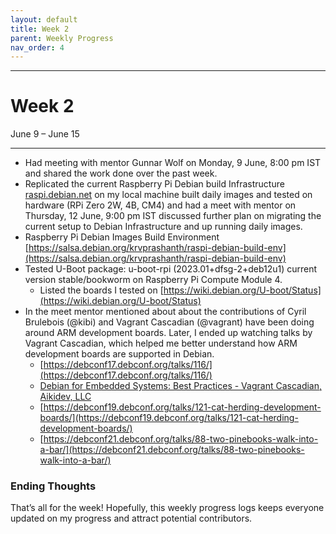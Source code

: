 ```yaml
---
layout: default
title: Week 2
parent: Weekly Progress
nav_order: 4
---
```

---
# Week 2
June 9 – June 15

---
- Had meeting with mentor Gunnar Wolf on Monday, 9 June, 8:00 pm IST and shared the work done over the past week.
- Replicated the current Raspberry Pi Debian build Infrastructure [raspi.debian.net](https://raspi.debian.net/) on my local machine built daily images and tested on hardware (RPi Zero 2W, 4B, CM4) and had a meet with mentor on Thursday, 12 June, 9:00 pm IST discussed further plan on migrating the current setup to Debian Infrastructure and up running  daily images.
- Raspberry Pi Debian Images Build Environment [https://salsa.debian.org/krvprashanth/raspi-debian-build-env](https://salsa.debian.org/krvprashanth/raspi-debian-build-env)
- Tested U-Boot package: u-boot-rpi (2023.01+dfsg-2+deb12u1) current version stable/bookworm on Raspberry Pi Compute Module 4. 
   -  Listed the boards I tested on [https://wiki.debian.org/U-boot/Status](https://wiki.debian.org/U-boot/Status)
- In the meet mentor mentioned about about the contributions of Cyril Brulebois (@kibi) and Vagrant Cascadian (@vagrant) have been doing around ARM development boards. Later, I ended up watching talks by Vagrant Cascadian, which helped me better understand how ARM development boards are supported in Debian.
   - [https://debconf17.debconf.org/talks/116/](https://debconf17.debconf.org/talks/116/)
   - [Debian for Embedded Systems: Best Practices - Vagrant Cascadian, Aikidev, LLC](https://youtu.be/vfo25WwklQ8?si=fad2YpypP0zrmKO4)
   - [https://debconf19.debconf.org/talks/121-cat-herding-development-boards/](https://debconf19.debconf.org/talks/121-cat-herding-development-boards/)
   - [https://debconf21.debconf.org/talks/88-two-pinebooks-walk-into-a-bar/](https://debconf21.debconf.org/talks/88-two-pinebooks-walk-into-a-bar/)
 
### Ending Thoughts
That’s all for the week! Hopefully, this weekly progress logs keeps everyone updated on my progress and attract potential contributors.






